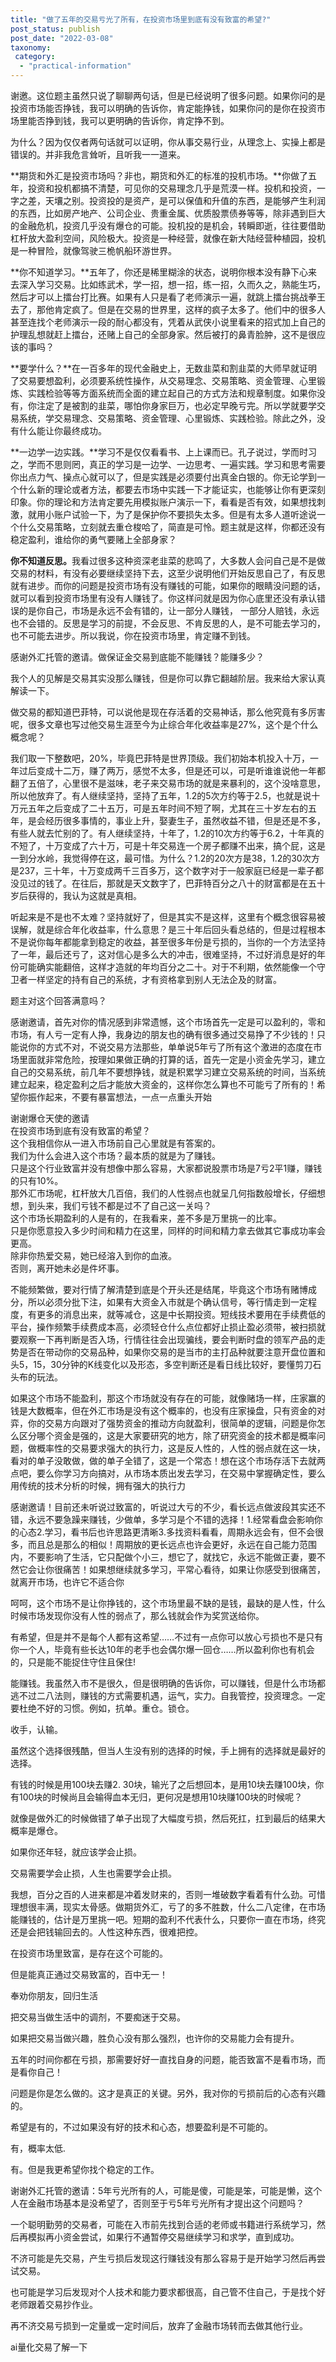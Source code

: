 ```yaml
---
title: "做了五年的交易亏光了所有，在投资市场里到底有没有致富的希望?"
post_status: publish
post_date: "2022-03-08"
taxonomy:
 category: 
  - "practical-information"
---
```


谢邀。这位题主虽然只说了聊聊两句话，但是已经说明了很多问题。如果你问的是投资市场能否挣钱，我可以明确的告诉你，肯定能挣钱，如果你问的是你在投资市场里能否挣到钱，我可以更明确的告诉你，肯定挣不到。

为什么？因为仅仅者两句话就可以证明，你从事交易行业，从理念上、实操上​都是错误的。并非我危言耸听，且听我一一道来。

**期货和外汇是投资市场吗？非也，期货和外汇的标准的投机市场。**你做了五年，投资和投机都搞不清楚，可见你的交易理念几乎是荒漠一样。​投机和投资，一字之差，天壤之别。投资投的是资产，是可以保值和升值的东西，是能够产生利润的东西，比如房产地产、公司企业、贵重金属、优质股票债券等等，除非遇到巨大的金融危机，投资几乎没有爆仓的可能。投机投的是机会，转瞬即逝，往往要借助杠杆放大盈利空间，风险极大。投资是一种经营，就像在新大陆经营种植园，投机是一种冒险，就像驾驶三桅帆船环游世界。

**你不知道学习。​**五年了，你还是稀里糊涂的状态，说明你根本没有静下心来去深入学习交易。比如练武术，学一招，想一招，练一招，久而久之，熟能生巧，然后才可以上擂台打比赛。如果有人只是看了老师演示一遍，就跳上擂台挑战拳王去了，那他肯定疯了。但是在交易的世界里，这样的疯子太多了。他们中的很多人甚至连找个老师演示一段的耐心都没有，凭着从武侠小说里看来的招式加上自己的护理乱想就赶上擂台，还赌上自己的全部身家。然后被打的鼻青脸肿，这不是很应该的事吗？

**​要学什么？**在一百多年的现代金融史上，无数韭菜和割韭菜的大师早就证明了交易要想盈利，必须要系统性操作，从交易理念、交易策略、资金管理、心里锻炼、实践检验等等方面系统而全面的建立起自己的方式方法和规章制度。如果你没有，你注定了是被割的韭菜，哪怕你身家巨万，也必定早晚亏完。所以学就要学交易系统，学交易理念、交易策略、资金管理、心里锻炼、实践检验。除此之外，没有什么能让你最终成功。

**一边学一边实践。**学习不是仅仅看看书、上上课而已。孔子说过，学而时习之，学而不思则罔，真正的学习是一边学、一边思考、一遍实践。学习和思考需要你出点力气、操点心就可以了，但是实践是必须要付出真金白银的。你无论学到一个什么新的理论或者方法，都要去市场中实践一下才能证实，也能够让你有更深刻印象。你的理论和方法肯定要先用模拟账户演示一下，看看是否有效，如果想找刺激，就用小账户试验一下，为了是保护你不要损失太多。但是有太多人道听途说一个什么交易策略，立刻就去重仓梭哈了，简直是可怜。题主就是这样，你都还没有稳定盈利，谁给你的勇气要赌上全部身家？

**你不知道反思。​**​我看过很多这种资深老韭菜的悲鸣了，大多数人会问自己是不是做交易的材料，有没有必要继续坚持下去，这至少说明他们开始反思自己了，有反思就有进步。而你的问题是投资市场有没有赚钱的可能，如果你的眼睛没问题的话，就可以看到投资市场里有没有人赚钱了。你这样问就是因为你心底里还没有承认错误的是你自己，市场是永远不会有错的，让一部分人赚钱， 一部分人赔钱，永远也不会错的。反思是学习的前提，不会反思、不肯反思的人，是不可能去学习的，也不可能去进步。所以我说，你在投资市场里，肯定赚不到钱。

感谢外汇托管的邀请。做保证金交易到底能不能赚钱？能赚多少？

我个人的见解是交易其实没那么赚钱，但是你可以靠它翻越阶层。我来给大家认真解读一下。

做交易的都知道巴菲特，可以说他是现在存活着的交易神话，那么他究竟有多厉害呢，很多文章也写过他交易生涯至今为止综合年化收益率是27%，这个是个什么概念呢？

我们取一下整数吧，20%，毕竟巴菲特是世界顶级。我们初始本机投入十万，一年过后变成十二万，赚了两万，感觉不太多，但是还可以，可是听谁谁说他一年都翻了五倍了，心里很不是滋味，老子来交易市场的就是来暴利的，这个没啥意思，所以他放弃了。有人继续坚持，坚持了五年，1.2的5次方约等于2.5，也就是说十万元五年之后变成了二十五万，可是五年时间不短了啊，尤其在三十岁左右的五年，是会经历很多事情的，事业上升，娶妻生子，虽然收益不错，但是还是不多，有些人就去忙别的了。有人继续坚持，十年了，1.2的10次方约等于6.2，十年真的不短了，十万变成了六十万，可是十年交易连一个房子都赚不出来，搞个屁，这是一到分水岭，我觉得停在这，最可惜。为什么？1.2的20次方是38，1.2的30次方是237，三十年，十万变成两千三百多万，这个数字对于一般家庭已经是一辈子都没见过的钱了。在往后，那就是天文数字了，巴菲特百分之八十的财富都是在五十岁后获得的，我认为这就是真相。

听起来是不是也不太难？坚持就好了，但是其实不是这样，这里有个概念很容易被误解，就是综合年化收益率，什么意思？是三十年后回头看总结的，但是过程根本不是说你每年都能拿到稳定的收益，甚至很多年份是亏损的，当你的一个方法坚持了一年，最后还亏了，这对信心是多么大的冲击，很难坚持，不过好消息是好的年份可能确实能翻倍，这样才造就的年均百分之二十。对于不利期，依然能像一个守卫者一样坚定的持有自己的系统，才有资格拿到别人无法企及的财富。

题主对这个回答满意吗？

感谢邀请，首先对你的情况感到非常遗憾，这个市场首先一定是可以盈利的，零和市场，有人亏一定有人挣，我身边的朋友也的确有很多通过交易挣了不少钱的！只能说你的方式不对，不说交易方法那些，单单说5年亏了所有这个激进的态度在市场里面就非常危险，按理如果做正确的打算的话，首先一定是小资金先学习，建立自己的交易系统，前几年不要想挣钱，就是积累学习建立交易系统的时间，当系统建立起来，稳定盈利之后才能放大资金的，这样你怎么算也不可能亏了所有的！希望你振作起来，不要有暴富想法，一点一点重头开始

谢谢爆仓天使的邀请  
在投资市场到底有没有致富的希望？  
这个我相信你从一进入市场前自己心里就是有答案的。  
我们为什么会进入这个市场？最本质的就是为了赚钱。  
只是这个行业致富并没有想像中那么容易，大家都说股票市场是7亏2平1赚，赚钱的只有10%。  
那外汇市场呢，杠杆放大几百倍，我们的人性弱点也就呈几何指数般增长，仔细想想，到头来，我们亏钱不都是过不了自己这一关吗？  
这个市场长期盈利的人是有的，在我看来，差不多是万里挑一的比率。  
只是你愿意投入多少时间和精力在这里，同样的时间和精力拿去做其它事成功率会更高。  
除非你热爱交易，她已经溶入到你的血液。  
否则，离开她未必是件坏事。  

不能频繁做，要对行情了解清楚到底是个开头还是结尾，毕竟这个市场有赌博成分，所以必须分批下注，如果有大资金入市就是个确认信号，等行情走到一定程度，有更多的消息出来，就等减仓，这是中长期投资。短线技术要用在手续费低的平台，操作频繁手续费成本高，必须轻仓什么点位都好止损止盈必须带，被扫损就要观察一下再判断是否入场，行情往往会出现骗线，要会判断时盘的领军产品的走势是否在带动你的交易品种，如果你交易的是当市的主打品种就要注意开盘位置和头5，15，30分钟的K线变化以及形态，多空判断还是看日线比较好，要懂剪刀石头布的玩法。

如果这个市场不能盈利，那这个市场就没有存在的可能，就像赌场一样，庄家赢的钱是大数概率，但在外汇市场是没有这个概率的，也没有庄家操盘，只有资金的对弈，你的交易方向跟对了强势资金的推动方向就盈利，很简单的逻辑，问题是你怎么区分哪个资金是强的，这是大家要研究的地方，除了研究资金的技术都是概率问题，做概率性的交易要求强大的执行力，这是反人性的，人性的弱点就在这一块，看对的单子没敢做，做的单子全错了，这是一个常态！想在这个市场存活下去就两点吧，要么你学习方向搞对，从市场本质出发去学习，在交易中掌握确定性，要么用传统的技术分析的时候，拥有强大的执行力

感谢邀请！目前还未听说过致富的，听说过大亏的不少，看长远点做波段其实还不错，永远不要急躁来赚钱，少做单，多学习是个不错的选择！1.经常看盘会影响你的心态2.学习，看书后也许思路更清晰3.多找资料看看，周期永远会有，但不会很多，而且总是那么的相似！周期放的更长远点也许会更好，永远在自己能力范围内，不要影响了生活，它只配做个小三，想它了，就找它，永远不能做正妻，要不然它会让你很痛苦！如果想继续就多学习，平常心看待，如果让你感受到很痛苦，就离开市场，也许它不适合你

呵呵，这个市场不是让你挣钱的，这个市场里最不缺的是钱，最缺的是人性，什么时候市场发现你没有人性的弱点了，那么钱就会作为奖赏送给你。

有希望，但是并不是每个人都有这希望……不过有一点你可以放心亏损也不是只有你一个人，毕竟有些长达10年的老手也会偶尔爆一回仓……所以盈利你也有机会的，只是能不能捉住守住且保住!

能赚钱。我虽然入市不是很久，但是很明确的告诉你，可以赚钱，但是什么市场都逃不过二八法则，赚钱的方式需要机遇，运气，实力。自我管控，投资理念。一定要杜绝不好的习惯。例如，抗单。重仓。锁仓。

收手，认输。

虽然这个选择很残酷，但当人生没有别的选择的时候，手上拥有的选择就是最好的选择。

有钱的时候是用100块去赚2. 30块，输光了之后想回本，是用10块去赚100块，你有100块的时候尚且会输得血本无归，更何况是想用10块赚100块的时候呢？

就像是做外汇的时候做错了单子出现了大幅度亏损，然后死扛，扛到最后的结果大概率是爆仓。

如果你还年轻，就应该学会止损。

交易需要学会止损，人生也需要学会止损。

我想，百分之百的人进来都是冲着发财来的，否则一堆破数字看着有什么劲。可惜理想很丰满，现实太骨感。做期货外汇，亏了的多不胜数，什么二八定律，在市场能赚钱的，估计是万里挑一吧。短期的盈利不代表什么，只要你一直在市场，终究还是会把钱输回去的。人性这种东西，很难把控。

在投资市场里致富，是存在这个可能的。

但是能真正通过交易致富的，百中无一！

奉劝你朋友，回归生活

把交易当做生活中的调剂，不要痴迷于交易。​

如果把交易当做兴趣，胜负心没有那么强烈，也许你的交易能力会有提升。​

五年的时间你都在亏损，那需要好好一直找自身的问题，能否致富不是看市场，而是看你自己！

问题是你是怎么做的。这才是真正的关键。另外，我对你的亏损前后的心态有兴趣的。

希望是有的，不过如果没有好的技术和心态，想要盈利是不可能的。

有，概率太低.

有。但是我更希望你找个稳定的工作。

谢谢外汇托管的邀请：5年亏光所有的人，可能是傻，可能是笨，可能是懒，这个人在金融市场基本是没希望了，否则至于亏5年亏光所有才提出这个问题吗？

一个聪明勤劳的交易者，可能在入市前先找到合适的老师或书籍进行系统学习，然后再模拟再小资金尝试，如果行不通暂停交易继续学习和求学，直到成功。

不济可能是先交易，产生亏损后发现这行赚钱没有那么容易于是开始学习然后再尝试交易。

也可能是学习后发现对个人技术和能力要求都很高，自己管不住自己，于是找个好老师跟着交易抄作业。

再不济交易亏损到一定量或一定时间后，放弃了金融市场转而去做其他行业。

ai量化交易了解一下
